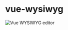 # vue-wysiwyg

![Vue WYSIWYG editor](https://cloud.githubusercontent.com/assets/11352152/23086298/20f84156-f53a-11e6-90bf-7999e794cf20.png)

